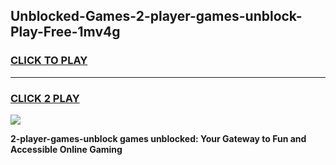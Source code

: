 
## Unblocked-Games-2-player-games-unblock-Play-Free-1mv4g
<h3>
<a href="https://premium76.site?title=2-player-games-unblock&ref=22A">CLICK TO PLAY</a></h3>
<hr>

<h3>
<a href="https://premium76.site?title=2-player-games-unblock&ref=22A">CLICK 2 PLAY</a>
  
</h3>

<a href="https://premium76.site?title=2-player-games-unblock&ref=22A"><img src="https://clearcache.store/games.png"></a>


**2-player-games-unblock games unblocked: Your Gateway to Fun and Accessible Online Gaming**
